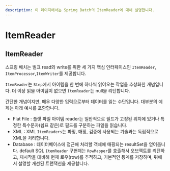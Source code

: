 ```yaml
---
description: 이 페이지에서는 Spring Batch의 ItemReader에 대해 설명합니다.
---
```


# ItemReader

## ItemReader

스프링 배치는 벌크 read와 write를 위한 세 가지 핵심 인터페이스인 `ItemReader`, `ItemProcessor`,`ItemWriter`를 제공합니다.

`ItemReader`는 `Step`에서 아이템을 한 번에 하나씩 읽어오는 작업을 추상화한 개념입니다. 더 이상 읽을 아이템이 없으면 `ItemReader`는 null을 리턴합니다.

간단한 개념이지만, 매우 다양한 입력으로부터 데이터를 읽는 수단입니다. 대부분의 예제는 아래 예시를 포함합니다.

* Flat File : 플랫 파일 아이템 reader는 일반적으로 필드가 고정된 위치에 있거나 특정한 특수문자(쉼표 같은)로 필드를 구분하는 파일을 읽습니다.
* XML : XML `ItemReaders`는 파밍, 매핑, 검증에 사용되는 기술과는 독립적으로 XML을 처리합니다.
* Database : 데이터베이스에 접근해 처리할 객체에 매핑되는 resultSet을 얻어옵니다. default SQL `ItemReader` 구현체는 `RowMapper`를 호출해서 오브젝트를 리턴하고, 재시작을 대비해 현재 로우(row)를 추적하고, 기본적인 통계를 저장하며, 뒤에서 설명할 개선된 트랜잭션을 제공합니다.
